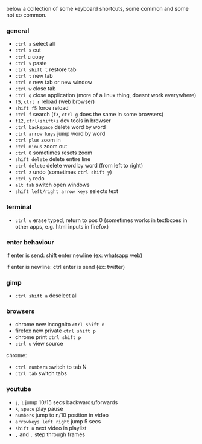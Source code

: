 below a collection of some keyboard shortcuts, some common and some not so common.

### general

* `ctrl a` select all
* `ctrl x` cut
* `ctrl` c copy
* `ctrl v` paste
* `ctrl shift t` restore tab
* `ctrl t` new tab
* `ctrl n` new tab or new window
* `ctrl w` close tab
* `ctrl q` close application (more of a linux thing, doesnt work everywhere)
* `f5`, `ctrl r` reload (web browser)
* `shift f5` force reload
* `ctrl f` search (`f3`, `ctrl g` does the same in some browsers)
* `f12`, `ctrl+shift+i` dev tools in browser
* `ctrl backspace` delete word by word
* `ctrl arrow keys` jump word by word
* `ctrl plus` zoom in
* `ctrl minus` zoom out
* `ctrl 0` sometimes resets zoom
* `shift delete` delete entire line
* `ctrl delete` delete word by word (from left to right)
* `ctrl z` undo (sometimes `ctrl shift y`)
* `ctrl y` redo
* `alt tab` switch open windows
* `shift left/right arrow keys` selects text

### terminal
* `ctrl u` erase typed, return to pos 0 (sometimes works in textboxes in other apps, e.g. html inputs in firefox)


### enter behaviour
if enter is send:
shift enter newline (ex: whatsapp web)

if enter is newline:
ctrl enter is send (ex: twitter)

### gimp 
* `ctrl shift a` deselect all

### browsers
* chrome new incognito `ctrl shift n`
* firefox new private `ctrl shift p`
* chrome print `ctrl shift p`
* `ctrl u` view source

chrome:
* `ctrl numbers` switch to tab N
* `ctrl tab` switch tabs

### youtube
* `j`, `l` jump 10/15 secs backwards/forwards
* `k`, `space` play pause
* `numbers` jump to n/10 position in video
* `arrowkeys left right` jump 5 secs
* `shift n` next video in playlist
* `,` and `.` step through frames